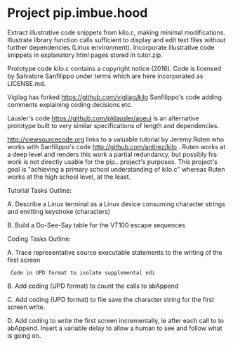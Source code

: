 # Project pip.imbue.hood 

  Extract illustrative code snippets from kilo.c, making minimal 
  modifications. Illustrate library function calls sufficient to 
  display and edit text files without further dependencies (Linux
  environment). Incorporate illustrative code snippets in 
  explanatory html pages stored in tutor.zip.

  Prototype code kilo.c contains a copyright notice (2016). Code 
  is licensed by Salvatore Sanfilippo under terms which are here 
  incorporated as LICENSE.md. 

  Vigliag has forked https://github.com/vigliag/kilo Sanfilippo's code 
  adding comments explaining coding decisions etc.

  Lausler's code https://github.com/pklausler/aoeui is an alternative
  prototype built to very similar specifications of length and
  dependencies.

  http://viewsourcecode.org links to a valuable tutorial by Jeremy.Ruten
  who works with Sanfilippo's code http://github.com/antirez/kilo
. Ruten works at a deep level and 
  renders this work a partial redundancy, but possibly his work is 
  not directly usable for the pip.. project's purposes. This project's
  goal is "achieving a primary school understanding of kilo.c"
  whereas Ruten works at the high school level, at the least.
  
  Tutorial Tasks Outline:

  A. Describe a Linux terminal as a Linux device consuming character
     strings and emitting keystroke (characters)

  B. Build a Do-See-Say table for the VT100 escape sequences 

  Coding Tasks Outline:
  
  A. Trace representative source executable statements to the writing of
     the first screen

     Code in UPD format to isolate supplemental edi

  B. Add coding (UPD format) to count the calls to abAppend

  C. Add coding (UPD format) to file save the character string for the 
     first screen write.

  D. Add coding to write the first screen incrementally, ie after each
     call to to abAppend. Insert a variable delay to allow a human to 
     see and follow what is going on. 

